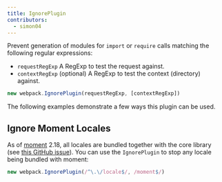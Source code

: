 ```yaml
---
title: IgnorePlugin
contributors:
  - simon04
---
```


Prevent generation of modules for `import` or `require` calls matching the following regular expressions:

* `requestRegExp` A RegExp to test the request against.
* `contextRegExp` (optional) A RegExp to test the context (directory) against.

``` js
new webpack.IgnorePlugin(requestRegExp, [contextRegExp])
```

The following examples demonstrate a few ways this plugin can be used.


## Ignore Moment Locales

As of [moment](https://momentjs.com/) 2.18, all locales are bundled together with the core library (see [this GitHub issue](https://github.com/moment/moment/issues/2373)). You can use the `IgnorePlugin` to stop any locale being bundled with moment:

```js
new webpack.IgnorePlugin(/^\.\/locale$/, /moment$/)
```
